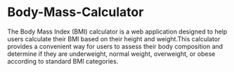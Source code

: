 ﻿# Body-Mass-Calculator
The Body Mass Index (BMI) calculator is a web application designed to help users calculate their BMI based on their height and weight.This calculator provides a convenient way for users to assess their body composition and determine if they are underweight, normal weight, overweight, or obese according to standard BMI categories. 
